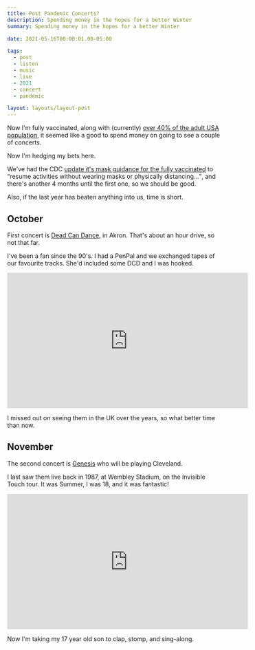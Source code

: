 ```yaml
---
title: Post Pandemic Concerts?
description: Spending money in the hopes for a better Winter
summary: Spending money in the hopes for a better Winter

date: 2021-05-16T00:00:01.00-05:00

tags:
  - post
  - listen
  - music
  - live
  - 2021
  - concert
  - pandemic

layout: layouts/layout-post
---
```

Now I'm fully vaccinated, along with (currently) [over 40% of the adult USA population](https://covid.cdc.gov/covid-data-tracker/#vaccinations "CDC Covid-19 data tracker"), it seemed like a good to spend money on going to see a couple of concerts.

Now I'm hedging my bets here.

We've had the CDC [update it's mask guidance for the fully vaccinated](https://www.cdc.gov/coronavirus/2019-ncov/vaccines/fully-vaccinated-guidance.html "") to <q cite="https://www.cdc.gov/coronavirus/2019-ncov/vaccines/fully-vaccinated-guidance.html">resume activities without wearing masks or physically distancing...</q>, and there's another 4 months until the first one, so we should be good.

Also, if the last year has beaten anything into us, time is short.

## October

First concert is [Dead Can Dance](https://www.deadcandance.com/ "official site"), in Akron.  That's about an hour drive, so not that far.

I've been a fan since the 90's. I had a PenPal and we exchanged tapes of our favourite tracks. She'd included some DCD and I was hooked.
<div class="yt-container">
<iframe width="560" height="315" src="https://www.youtube.com/embed/7em5haBGxz4" title="YouTube video player" frameborder="0" allow="accelerometer; autoplay; clipboard-write; encrypted-media; gyroscope; picture-in-picture" allowfullscreen></iframe>
</div>

I missed out on seeing them in the UK over the years, so what better time than now.

## November

The second concert is [Genesis](https://www.genesis-music.com "official site") who will be playing Cleveland.

I last saw them live back in 1987, at Wembley Stadium, on the Invisible Touch tour.  It was Summer, I was 18, and it was fantastic!
<div class="yt-container">
<iframe width="560" height="315" src="https://www.youtube.com/embed/s2QiFLQnVVY" title="YouTube video player" frameborder="0" allow="accelerometer; autoplay; clipboard-write; encrypted-media; gyroscope; picture-in-picture" allowfullscreen></iframe>
</div>

Now I'm taking my 17 year old son to clap, stomp, and sing-along.



